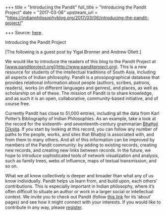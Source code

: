 +++
title = "Introducing the Pandit"
full_title = "Introducing the Pandit Project"
date = "2017-03-06"
upstream_url = "https://indianphilosophyblog.org/2017/03/06/introducing-the-pandit-project/"

+++
Source: [here](https://indianphilosophyblog.org/2017/03/06/introducing-the-pandit-project/).

Introducing the Pandit Project

\[The following is a guest post by Yigal Bronner and Andrew Ollett.\]

We would like to introduce the readers of this blog to the Pandit
Project at [www.panditproject.org](http://www.panditproject.org). This
is a new resource for students of the intellectual traditions of South
Asia, including all aspects of Indian philosophy. Pandit is a
prosopographical database that provides relational information about
people (authors, scribes, patrons, readers), works (in different
languages and genres), and places, as well as scholarship on all of
these. The mission of Pandit is to share knowledge, and as such it is an
open, collaborative, community-based initiative, and of course free.

Currently Pandit has close to 51,000 entries, including all the data
from Karl Potter’s Bibliography of Indian Philosophies. As an example,
take a look at the record for the sixteenth- and seventeenth-century
grammarian [Bhaṭṭoji
Dīkṣita](http://www.panditproject.org/entity/85980/person). If you start
by looking at this record, you can follow any number of paths to the
people, works, and sites that Bhaṭṭoji is associated with, and from them
to many others. And all of this information can be improved by members
of the Pandit community: by adding to existing records, creating new
records, and creating new links between records. In the future, we hope
to introduce sophisticated tools of network visualization and analysis,
such as family trees, webs of influence, maps of textual transmission,
and so on.

What we all know collectively is deeper and broader than what any of us
know individually. Pandit helps us learn from, and build upon, each
others’ contributions. This is especially important in Indian
philosophy, where it’s often difficult to situate an author or work in a
larger social or intellectual context. We invite you to check out Pandit
(follow [this link](http://www.panditproject.org/entity/67/info) for its
‘about’ pages) and see how it might connect with your interests. If you
would like to contribute in any way, please
[register](http://www.panditproject.org/user/register).
